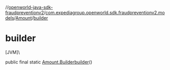 //[openworld-java-sdk-fraudpreventionv2](../../../index.md)/[com.expediagroup.openworld.sdk.fraudpreventionv2.models](../index.md)/[Amount](index.md)/[builder](builder.md)

# builder

[JVM]\

public final static [Amount.Builder](-builder/index.md)[builder](builder.md)()
